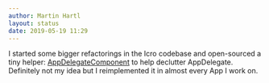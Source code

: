 ```yaml
---
author: Martin Hartl
layout: status
date: 2019-05-19 11:29
---
```

I started some bigger refactorings in the Icro codebase and open-sourced a tiny helper:
[AppDelegateComponent](https://github.com/hartlco/AppDelegateComponent) to help declutter AppDelegate. Definitely not my idea but I reimplemented it in almost every App I work on.